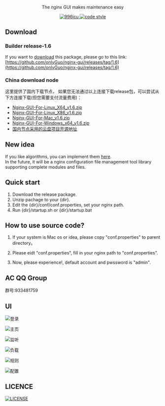 <p align="center">
  The nginx GUI makes maintenance easy
</p>

<p align="center">
  <a href="https://github.com/996icu/996.ICU/blob/master/LICENSE">
    <img alt="996icu" src="https://img.shields.io/badge/license-NPL%20(The%20996%20Prohibited%20License)-blue.svg">
  </a>

  <a href="https://github.com/onlyGuo/nginx-gui/blob/master/LICENSE">
    <img alt="code style" src="https://img.shields.io/github/license/onlyGuo/nginx-gui.svg?style=popout">
  </a>
</p>

## Download
### Builder release-1.6
If you want to [download](https://github.com/onlyGuo/nginx-gui/releases/tag/1.6) this package, please go to this link: [https://github.com/onlyGuo/nginx-gui/releases/tag/1.6](https://github.com/onlyGuo/nginx-gui/releases/tag/1.6)
### China download node
这里提供了国内下载节点， 如果您无法通过以上连接下载release包，可以尝试从下方连接下载(但您需要支付流量费用)：
- [Nginx-GUI-For-Linux_X64_v1.6.zip](http://disk.321aiyi.com/share/b88e02f8aca04cdd8ce3a1fb02499e79)
- [Nginx-GUI-For-Linux_X86_v1.6.zip](http://disk.321aiyi.com/share/6b945535bfc0437bb2b91ff2fa2f97b1)
- [Nginx-GUI-For-Mac_v1.6.zip](http://disk.321aiyi.com/share/95075b8f92bb49c297085cba9c1c89a9)
- [Nginx-GUI-For-Windows_x64_v1.6.zip](http://disk.321aiyi.com/share/235943a302e140a4b69b005f4874446e)
- [国内节点采用的云盘项目开源地址](https://github.com/onlyGuo/disk)


## New idea
If you like algorithms, you can implement them [here](https://github.com/onlyGuo/nginx-conf-analysis).  
In the future, it will be a nginx configuration file management tool library supporting complete modules and files.

## Quick start
1. Download the release package.
2. Unzip pachage to your {dir}.
3. Edit the {dir}/conf/conf.properties, set your nginx path.
4. Run {dir}/startup.sh or {dir}/startup.bat

## How to use source code?

1. If your system is Mac os or idea, please copy "conf.properties" to parent directory。

2. Please eidt "conf.properties", fill in your nginx path to "conf.properties".

3. Now, please experience!, default account and pwssword is "admin".

## AC QQ Group
群号:933481759

## UI
![登录](https://raw.githubusercontent.com/onlyGuo/nginx-gui/master/doc/login.png)

![主页](https://raw.githubusercontent.com/onlyGuo/nginx-gui/master/doc/home.png)

![监听](https://raw.githubusercontent.com/onlyGuo/nginx-gui/master/doc/lisner.png)

![负载](https://raw.githubusercontent.com/onlyGuo/nginx-gui/master/doc/upstream.png)

![规则](https://raw.githubusercontent.com/onlyGuo/nginx-gui/master/doc/location.png)

![配置](https://raw.githubusercontent.com/onlyGuo/nginx-gui/master/doc/conf.png)

## LICENCE

[![LICENSE](https://img.shields.io/badge/license-Anti%20996-blue.svg)](https://github.com/996icu/996.ICU/blob/master/LICENSE)

[1]: https://github.com/oychao/riact/tree/master/demos
